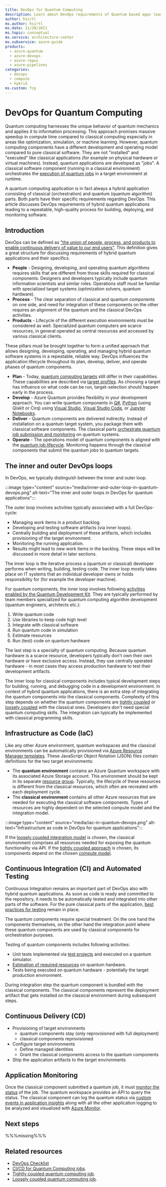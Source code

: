 ```yaml
---
title: DevOps for Quantum Computing
description: Learn about DevOps requirements of Quantum based apps leading to a repeatable, high-quality process for building, deploying, and monitoring software.
author: hsirtl
ms.author: hsirtl
ms.date: 11/30/2021
ms.topic: conceptual
ms.service: architecture-center
ms.subservice: azure-guide
products:
  - azure-quantum
  - azure-devops
  - azure-repos
  - azure-pipelines
categories:
  - devops
  - compute
  - hybrid
ms.custom: fcp
---
```


# DevOps for Quantum Computing

Quantum computing harnesses the unique behavior of quantum mechanics and applies it to information processing. This approach promises massive speedup in compute time compared to classical computing especially in areas like optimization, simulation, or machine learning. However, quantum computing components have a different development and operating model compared to pure classical software. They are not "installed" and "executed" like classical applications (for example on physical hardware or virtual machines). Instead, quantum applications are developed as "jobs". A classical software component (running in a classical environment) orchestrates the [execution of quantum jobs](/azure/quantum/how-to-work-with-jobs) in a target environment at runtime.

A quantum computing application is in fact always a hybrid application consisting of classical (orchestration) and quantum (quantum algorithm) parts. Both parts have their specific requirements regarding DevOps. This article discusses DevOps requirements of hybrid quantum applications leading to a repeatable, high-quality process for building, deploying, and monitoring software.

## Introduction

DevOps can be defined as ["the union of people, process, and products to enable continuous delivery of value to our end users"](https://azure.microsoft.com/overview/what-is-devops/). This definition gives a great structure for discussing requirements of hybrid quantum applications and their specifics.

* **People** - Designing, developing, and operating quantum algorithms requires skills that are different from those skills required for classical components. Designers and developers typically include quantum information scientists and similar roles. Operations staff must be familiar with specialized target systems (optimization solvers, quantum hardware).
* **Process** - The clear separation of classical and quantum components on one side, and need for integration of these components on the other requires an alignment of the quantum and the classical DevOps activities.
* **Products** - Lifecycle of the different execution environments must be considered as well. Specialized quantum computers are scarce resources, in general operated as central resources and accessed by various classical clients.

These pillars must be brought together to form a unified approach that allows designing, developing, operating, and managing hybrid quantum software systems in a repeatable, reliable way. DevOps influences the application lifecycle throughout its plan, develop, deliver, and operate phases of quantum components.

* **Plan** - Today, [quantum computing targets](/azure/quantum/qc-target-list) still differ in their capabilities. These capabilities are described via [target profiles](/azure/quantum/quantum-computing-target-profiles). As choosing a target has influence on what code can be run, target-selection should happen early in the process.
* **Develop** - Azure Quantum provides flexibility in your development approach. You can write quantum components in [Q#](/azure/quantum/overview-what-is-qsharp-and-qdk), [Python](/azure/quantum/install-python-qdk) (using Qiskit or Cirq) using [Visual Studio](https://marketplace.visualstudio.com/items?itemName=quantum.DevKit), [Visual Studio Code](https://marketplace.visualstudio.com/items?itemName=quantum.quantum-devkit-vscode), or [Jupyter Notebooks](/azure/quantum/install-command-line-qdk).
* **Deliver** - Quantum components are delivered indirectly. Instead of installation on a quantum target system, you package them with classical software components. The classical parts [orchestrate quantum job submission and monitoring](/azure/quantum/how-to-work-with-jobs) on quantum systems.
* **Operate** - The operations model of quantum components is aligned with the [quantum job lifecycle](/azure/quantum/how-to-work-with-jobs#job-lifecycle). Monitoring happens through the classical components that submit the quantum jobs to quantum targets.

## The inner and outer DevOps loops

In DevOps, we typically distinguish between the inner and outer loop.

:::image type="content" source="media/inner-and-outer-loop-in-quantum-devops.png" alt-text="The inner and outer loops in DevOps for quantum applications":::

The outer loop involves activities typically associated with a full DevOps-cycle:

* Managing work items in a product backlog.
* Developing and testing software artifacts (via inner loops).
* Centrally building and deployment of these artifacts, which includes provisioning of the target environment.
* Monitoring the running application.
* Results might lead to new work items in the backlog. These steps will be discussed in more detail in later sections.

The inner loop is the iterative process a (quantum or classical) developer performs when writing, building, testing code. The inner loop mostly takes place on IT systems that an individual developer owns or holds responsibility for (for example the developer machine).

For quantum components, the inner loop involves following [activities enabled by the Quantum Development Kit](/azure/quantum/overview-azure-quantum#workflow-of-the-quantum-software-development). They are typically performed by team members specialized for quantum computing algorithm development (quantum engineers, architects etc.):

1. Write quantum code
1. Use libraries to keep code high level
1. Integrate with classical software
1. Run quantum code in simulation
1. Estimate resources
1. Run (test) code on quantum hardware

The last step is a specialty of quantum computing. Because quantum hardware is a scarce resource, developers typically don't own their own hardware or have exclusive access. Instead, they use centrally operated hardware - in most cases they access production hardware to test their development artifacts.  

The inner loop for classical components includes typical development steps for building, running, and debugging code in a development environment. In context of hybrid quantum applications, there is an extra step of integrating the quantum components into the classical components. Complexity of this step depends on whether the quantum components are [tightly coupled](../../example-scenario/quantum/tightly-coupled-quantum-computing-job-content.yml) or [loosely coupled](../../example-scenario/quantum/loosely-coupled-quantum-computing-job-content.yml) with the classical ones. Developers don't need special quantum computing skills. The integration can typically be implemented with classical programming skills.

## Infrastructure as Code (IaC)

Like any other Azure environment, quantum workspaces and the classical environments can be automatically provisioned via [Azure Resource Manager templates](/azure/azure-resource-manager/templates/). These JavaScript Object Notation (JSON) files contain definitions for the two target environments:

* The **quantum environment** contains an Azure Quantum workspace with its associated Azure Storage account. This environment should be kept in its separate [resource group](/azure/azure-resource-manager/management/manage-resource-groups-portal). Typically, the lifecycle of these resources is different from the classical resources, which often are recreated with each deployment cycle.
* The **classical environment** contains all other Azure resources that are needed for executing the classical software components. Types of resources are highly dependent on the selected compute model and the integration model.

:::image type="content" source="media/iac-in-quantum-devops.png" alt-text="Infrastructure as code in DevOps for quantum applications":::

If the [loosely coupled integration model](../../example-scenario/quantum/loosely-coupled-quantum-computing-job-content.md) is chosen, the classical environment comprises all resources needed for exposing the quantum functionality via API. If the [tightly coupled approach](../../example-scenario/quantum/tightly-coupled-quantum-computing-job-content.md) is chosen, its components depend on the chosen [compute model](../technology-choices/compute-decision-tree.md).

## Continuous Integration (CI) and Automated Testing

Continuous Integration remains an important part of DevOps also with hybrid quantum applications. As soon as code is ready and committed to the repository, it needs to be automatically tested and integrated into other parts of the software. For the pure classical parts of the application, [best practices for testing](../../checklist/dev-ops.md#testing) remain in place.

The quantum components require special treatment. On the one hand the components themselves, on the other hand the integration point where these quantum components are used by classical components for orchestration purposes.

Testing of quantum components includes following activities:

* Unit tests implemented via [test projects](/azure/quantum/user-guide/testing-debugging) and executed on a quantum simulator.
* [Estimation of required resources](/azure/quantum/user-guide/machines/resources-estimator) on quantum hardware.
* Tests being executed on quantum hardware - potentially the target production environment.

During integration step the quantum component is bundled with the classical components. The classical components represent the deployment artifact that gets installed on the classical environment during subsequent steps.

## Continuous Delivery (CD)

* Provisioning of target environments
  * quantum components stay (only reprovisioned with full deployment)
  * classical components reprovisioned
* Configure target environments
  * Define managed identities
  * Grant the classical components access to the quantum components
* Ship the application artifacts to the target environments

## Application Monitoring

Once the classical component submitted a quantum job, it must [monitor the status](/azure/quantum/how-to-work-with-jobs#monitoring-jobs) of the job. The quantum workspace provides an API to query the status. The classical component can log the quantum status via [custom events in application insights](/azure/azure-monitor/app/api-custom-events-metrics) along with all the other application logging to be analyzed and visualized with [Azure Monitor](/azure/azure-monitor/).

## Next steps

%%%missing%%%

## Related resources

* [DevOps Checklist](/azure/architecture/checklist/dev-ops)
* [CI/CD for Quantum Computing jobs](../../solution-ideas/articles/cicd-for-quantum-computing-jobs-content.md).
* [Tightly coupled quantum computing job](../../example-scenario/quantum/tightly-coupled-quantum-computing-job-content.md).
* [Loosely coupled quantum computing job](../../example-scenario/quantum/loosely-coupled-quantum-computing-job-content.md).

